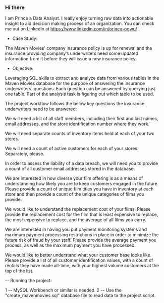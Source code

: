 ### Hi there

I am Prince a Data Analyst. I really enjoy turning raw data into actionable insight to aid decision making process of an organization. You can check me out on LinkedIn at https://www.linkedin.com/in/prince-ogwu/ .

- Case Study:

The Maven Movies' company insurance policy is up for renewal and the insurance providing company’s underwriters need some updated information from it before they will issue a new insurance policy.

- Objective:

Leveraging SQL skills to extract and analyze data from various tables in the Maven Movies database for the purpose of answering the insurance underwriters’ questions. Each question can be answered by querying just one table. Part of the analysis task is figuring out which table to be used.

The project workflow follows the below key questions the insurance underwriters need to be answered:

We will need a list of all staff members, including their first and last names, email addresses, and the store identification number where they work.

We will need separate counts of inventory items held at each of your two stores.

We will need a count of active customers for each of your stores. Separately, please.

In order to assess the liability of a data breach, we will need you to provide a count of all customer email addresses stored in the database.

We are interested in how diverse your film offering is as a means of understanding how likely you are to keep customers engaged in the future. Please provide a count of unique film titles you have in inventory at each store and then provide a count of the unique categories of films you provide.

We would like to understand the replacement cost of your films. Please provide the replacement cost for the film that is least expensive to replace, the most expensive to replace, and the average of all films you carry.

We are interested in having you put payment monitoring systems and maximum payment processing restrictions in place in order to minimize the future risk of fraud by your staff. Please provide the average payment you process, as well as the maximum payment you have processed.

We would like to better understand what your customer base looks like. Please provide a list of all customer identification values, with a count of rentals they have made all-time, with your highest volume customers at the top of the list.

-- Running the project:

1 -- MySQL Workbench or similar is needed.
2 -- Use the "create_mavenmovies.sql" database file to read data to the project script.
